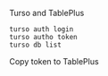 Turso and TablePlus
```
turso auth login
turso autho token
turso db list
```

Copy token to TablePlus